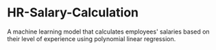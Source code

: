# HR-Salary-Calculation
A machine learning model that calculates employees' salaries based on their level of experience using polynomial linear regression.
